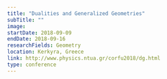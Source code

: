 ```yaml
---
title: "​Dualities and Generalized Geometries"
subTitle: ""
image:
startDate: 2018-09-09
endDate: 2018-09-16
researchFields: Geometry
location: Kerkyra, Greece
link: http://www.physics.ntua.gr/corfu2018/dg.html
type: conference
---
```

